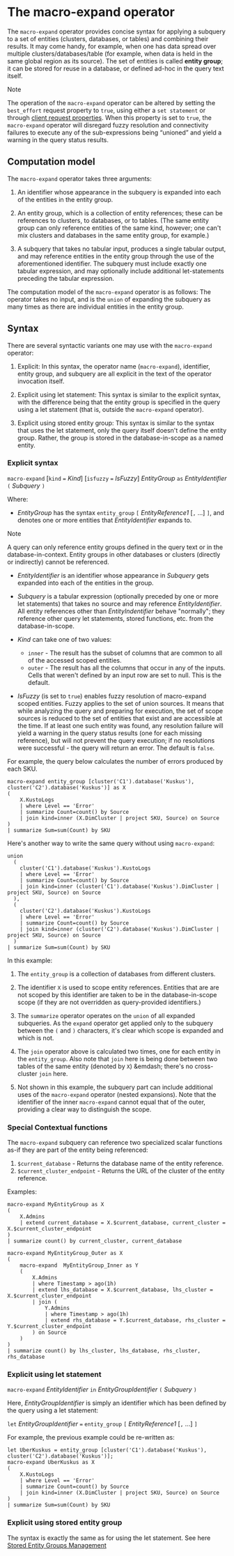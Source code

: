 # The macro-expand operator

The `macro-expand` operator provides concise syntax for applying a subquery
to a set of entities (clusters, databases, or tables) and combining their results.
It may come handy, for example, when one has data spread over multiple
clusters/databases/table (for example, when data is held in the same global region
as its source). The set of entities is called **entity group**; it can be stored for
reuse in a database, or defined ad-hoc in the query text itself.

> [!NOTE]
> The operation of the `macro-expand` operator can be altered by setting the `best_effort` request property to `true`, using either a `set statement` or through [client request properties](../api/netfx/request-properties.md). When this property is set to `true`, the `macro-expand` operator will disregard fuzzy resolution and connectivity failures to execute any of the sub-expressions being “unioned” and yield a warning in the query status results.

## Computation model

The `macro-expand` operator takes three arguments:

1. An identifier whose appearance in the subquery is expanded
   into each of the entities in the entity group.

1. An entity group, which is a collection of entity references;
   these can be references to clusters, to databases, or to tables.
   (The same entity group can only reference entities of the same kind,
   however; one can't mix clusters and databases in the same entity group,
   for example.)

1. A subquery that takes no tabular input, produces a single tabular output,
   and may reference entities in the entity group through the use of the
   aforementioned identifier. The subquery must include exactly one tabular
   expression, and may optionally include additional let-statements preceding
   the tabular expression.

The computation model of the `macro-expand` operator is as follows:
The operator takes no input, and is the `union` of expanding the subquery
as many times as there are individual entities in the entity group.

## Syntax

There are several syntactic variants one may use with the `macro-expand` operator:

1. Explicit: In this syntax, the operator name (`macro-expand`), identifier,
   entity group, and subquery are all explicit in the text of the operator
   invocation itself.

2. Explicit using let statement: This syntax is similar to the explicit syntax,
   with the difference being that the entity group is specified in the query
   using a let statement (that is, outside the `macro-expand` operator).

3. Explicit using stored entity group: This syntax is similar to the syntax
   that uses the let statement, only the query itself doesn't define the entity group.
   Rather, the group is stored in the database-in-scope as a named entity.

### Explicit syntax

`macro-expand` [`kind` `=` *Kind*] [`isfuzzy` `=` *IsFuzzy*] *EntityGroup* `as` *EntityIdentifier*  `(` *Subquery* `)`

Where:

* *EntityGroup* has the syntax `entity_group` `[` *EntityReference1* [`,` ...] `]`,
  and denotes one or more entities that *EntityIdentifier* expands to.

> [!NOTE]
>  A query can only reference entity groups defined in the query text or in the database-in-context. Entity groups in other databases or clusters (directly or indirectly) cannot be referenced.

* *EntityIdentifier* is an identifier whose appearance in *Subquery*
  gets expanded into each of the entities in the group.

* *Subquery* is a tabular expression (optionally preceded by one or more let
  statements) that takes no source and may reference *EntityIdentifier*.
  All entity references other than *EntityIndentifier* behave "normally"; they
  reference other query let statements, stored functions, etc. from the
  database-in-scope.

* *Kind* can take one of two values:
    - `inner` - The result has the subset of columns that are common to all of the accessed scoped entities.
    - `outer` - The result has all the columns that occur in any of the inputs. Cells that weren't defined by an input row are set to null. This is the default.

* *IsFuzzy* (is set to `true`) enables fuzzy resolution of macro-expand scoped entities.
  Fuzzy applies to the set of union sources. It means that while analyzing the query and preparing for execution,
  the set of scope sources is reduced to the set of entities that exist and are accessible at the time.
  If at least one such entity was found, any resolution failure will yield a warning in the query status results
  (one for each missing reference), but will not prevent the query execution;
  if no resolutions were successful - the query will return an error. The default is `false`.

For example, the query below calculates the number of errors produced by each SKU.

```kusto
macro-expand entity_group [cluster('C1').database('Kuskus'), cluster('C2').database('Kuskus')] as X
(
    X.KustoLogs
    | where Level == 'Error'
    | summarize Count=count() by Source
    | join kind=inner (X.DimCluster | project SKU, Source) on Source
)
| summarize Sum=sum(Count) by SKU
```

Here's another way to write the same query without using `macro-expand`:

```kusto
union
  (
    cluster('C1').database('Kuskus').KustoLogs
    | where Level == 'Error'
    | summarize Count=count() by Source
    | join kind=inner (cluster('C1').database('Kuskus').DimCluster | project SKU, Source) on Source
  ),
  (
    cluster('C2').database('Kuskus').KustoLogs
    | where Level == 'Error'
    | summarize Count=count() by Source
    | join kind=inner (cluster('C2').database('Kuskus').DimCluster | project SKU, Source) on Source
  )
| summarize Sum=sum(Count) by SKU
```

In this example:

1. The `entity_group` is a collection of databases from different clusters.

1. The identifier `X` is used to scope entity references. Entities that are
   are not scoped by this identifier are taken to be in the database-in-scope
   scope (if they are not overridden as query-provided identifiers.)

1. The `summarize` operator operates on the `union` of all expanded subqueries.
   As the `expand` operator get applied only to the subquery between the `(` and `)`
   characters, it's clear which scope is expanded and which is not.

1. The `join` operator above is calculated two times, one for each entity in the
   `entity_group`. Also note that `join` here is being done between two tables
   of the same entity (denoted by `X`) &emdash; there's no cross-cluster `join` here.

1. Not shown in this example, the subquery part can include additional uses of
   the `macro-expand` operator (nested expansions). Note that the identifier of the inner
   `macro-expand` cannot equal that of the outer, providing a clear way to distinguish the 
   scope.

### Special Contextual functions

The `macro-expand` subquery can reference two specialized scalar functions as-if they are part of the entity being referenced:

1. `$current_database` - Returns the database name of the entity reference.
2. `$current_cluster_endpoint` - Returns the URL of the cluster of the entity reference.

Examples:

```kusto
macro-expand MyEntityGroup as X
(
    X.Admins
    | extend current_database = X.$current_database, current_cluster = X.$current_cluster_endpoint
)
| summarize count() by current_cluster, current_database
```

```kusto
macro-expand MyEntityGroup_Outer as X
(
    macro-expand  MyEntityGroup_Inner as Y
    (
        X.Admins
        | where Timestamp > ago(1h)
        | extend lhs_database = X.$current_database, lhs_cluster = X.$current_cluster_endpoint
        | join (
            Y.Admins
            | where Timestamp > ago(1h)
            | extend rhs_database = Y.$current_database, rhs_cluster = Y.$current_cluster_endpoint
        ) on Source
    )
)
| summarize count() by lhs_cluster, lhs_database, rhs_cluster, rhs_database
```

### Explicit using let statement

`macro-expand` *EntityIdentifier* `in` *EntityGroupIdentifier* `(` *Subquery* `)`

Here, *EntityGroupIdentifier* is simply an identifier which has been defined by
the query using a let statement:

`let` *EntityGroupIdentifier* `=` `entity_group` `[` *EntityReference1* [`,` ...] `]`

For example, the previous example could be re-written as:

```kusto
let UberKuskus = entity_group [cluster('C1').database('Kuskus'), cluster('C2').database('Kuskus')];
macro-expand UberKuskus as X
(
    X.KustoLogs
    | where Level == 'Error'
    | summarize Count=count() by Source
    | join kind=inner (X.DimCluster | project SKU, Source) on Source
)
| summarize Sum=sum(Count) by SKU
```

### Explicit using stored entity group

The syntax is exactly the same as for using the let statement.
See here [Stored Entity Groups Management](../management/entity-groups.md)

